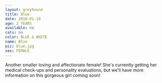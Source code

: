 ```yaml
---
layout: greyhound
title: Blue
date: 2010-01-18
age: 2 YEARS
available: no
cats: no
color: BLUE & WHITE
name: Blue
pic: blue.jpg
sex: FEMALE
---
```



Another smaller loving and affectionate female! She's currently getting her medical check-ups and personality
evaluations, but we'll have more information on this gorgeous girl coming soon!
